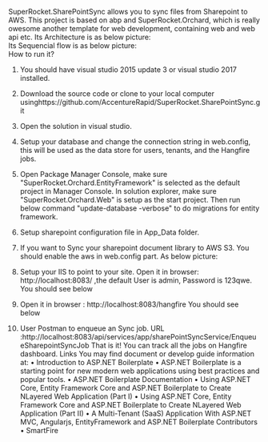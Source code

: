 SuperRocket.SharePointSync allows you to sync files from Sharepoint to AWS.
This project is based on abp and SuperRocket.Orchard, which is really owesome another template for web development, containing web and web api etc.
Its Architecture is as below picture:  
Its Sequencial flow is as below picture:  
How to run it?
1.	You should have visual studio 2015 update 3 or visual studio 2017 installed.
2.	Download the source code or clone to your local computer usinghttps://github.com/AccentureRapid/SuperRocket.SharePointSync.git
3.	Open the solution in visual studio.
4.	Setup your database and change the connection string in web.config, this will be used as the data store for users, tenants, and the Hangfire jobs.  
5.	Open Package Manager Console, make sure "SuperRocket.Orchard.EntityFramework" is selected as the default project in Manager Console. In solution explorer, make sure "SuperRocket.Orchard.Web" is setup as the start project. Then run below command "update-database -verbose" to do migrations for entity framework.  
6.	Setup sharepoint configuration file in App_Data folder.  
7.	If you want to Sync your sharepoint document library to AWS S3. You should enable the aws in web.config part. As below picture:
 
8.	Setup your IIS to point to your site. Open it in browser: http://localhost:8083/ ,the default User is admin, Password is 123qwe. You should see below  
9.	Open it in browser : http://localhost:8083/hangfire You should see below  
10.	User Postman to enqueue an Sync job. URL :http://localhost:8083/api/services/app/sharePointSyncService/EnqueueSharepointSyncJob That is it! You can track all the jobs on Hangfire dashboard.
Links
You may find document or develop guide information at:
•	Introduction to ASP.NET Boilerplate
•	ASP.NET Boilerplate is a starting point for new modern web applications using best practices and popular tools.
•	ASP.NET Boilerplate Documentation
•	Using ASP.NET Core, Entity Framework Core and ASP.NET Boilerplate to Create NLayered Web Application (Part I)
•	Using ASP.NET Core, Entity Framework Core and ASP.NET Boilerplate to Create NLayered Web Application (Part II)
•	A Multi-Tenant (SaaS) Application With ASP.NET MVC, Angularjs, EntityFramework and ASP.NET Boilerplate
Contributors
•	SmartFire

